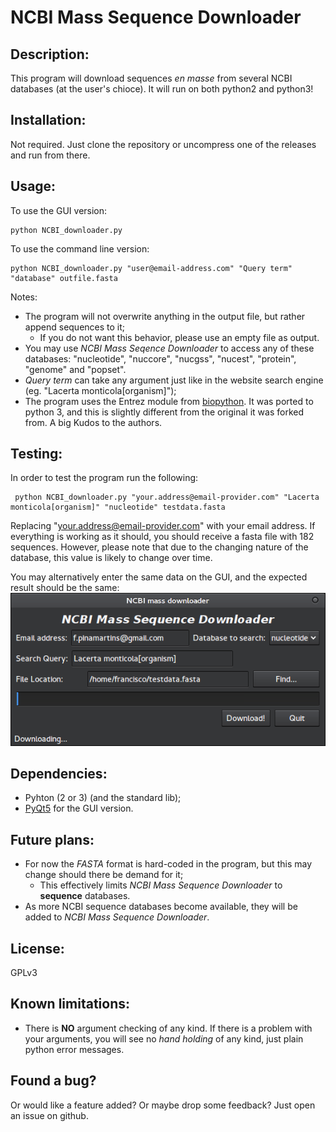 # NCBI Mass Sequence Downloader


## Description:
This program will download sequences *en masse* from several NCBI databases (at the user's chioce).
It will run on both python2 and python3!


## Installation:
Not required. Just clone the repository or uncompress one of the releases and run from there.


## Usage:
To use the GUI version:

    python NCBI_downloader.py

To use the command line version:

    python NCBI_downloader.py "user@email-address.com" "Query term" "database" outfile.fasta

Notes:
* The program will not overwrite anything in the output file, but rather append sequences to it;
    * If you do not want this behavior, please use an empty file as output.
* You may use *NCBI Mass Seqence Downloader* to access any of these databases: "nucleotide", "nuccore", "nucgss", "nucest", "protein", "genome" and "popset".
* *Query term* can take any argument just like in the website search engine (eg. "Lacerta monticola[organism]");
* The program uses the Entrez module from [biopython](https://github.com/biopython/biopython). It was ported to python 3, and this is slightly different from the original it was forked from. A big Kudos to the authors.


## Testing:
In order to test the program run the following:

     python NCBI_downloader.py "your.address@email-provider.com" "Lacerta monticola[organism]" "nucleotide" testdata.fasta

Replacing "your.address@email-provider.com" with your email address. If everything is working as it should, you should receive a fasta file with 182 sequences. However, please note that due to the changing nature of the database, this value is likely to change over time.

You may alternatively enter the same data on the GUI, and the expected result should be the same:
![Test](assets/screenshot.png)


## Dependencies:
* Pyhton (2 or 3) (and the standard lib);
* [PyQt5](http://www.riverbankcomputing.com/software/pyqt/intro) for the GUI version.


## Future plans:
* For now the *FASTA* format is hard-coded in the program, but this may change should there be demand for it;
    * This effectively limits *NCBI Mass Sequence Downloader* to **sequence** databases.
* As more NCBI sequence databases become available, they will be added to *NCBI Mass Sequence Downloader*.


## License:
GPLv3


## Known limitations:
* There is **NO** argument checking of any kind. If there is a problem with your arguments, you will see no *hand holding* of any kind, just plain python error messages.


## Found a bug?
Or would like a feature added? Or maybe drop some feedback?
Just open an issue on github.
